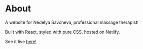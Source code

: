 # About

A website for Nedelya Savcheva, professional massage therapist!

Built with React, styled with pure CSS, hosted on Netlify.

See it live [here!](https://nedelyamassokine.com/)


